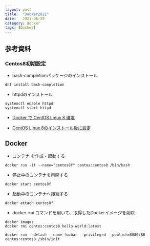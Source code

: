 ```yaml
---
layout: post
title:  "Docker2021"
date:   2021-06-29
category: Docker
tags: [Docker]
---
```


## 参考資料

### Centos8初期設定

- bash-completionパッケージのインストール
~~~
dnf install bash-completion
~~~

- httpdのインストール
~~~
systemctl enable httpd
systemctl start httpd
~~~

- [Docker で CentOS Linux 8 環境](https://qiita.com/niwasawa/items/85a78aaa8c5234d98fb4)

- [CentOS Linux 8のインストール後に設定](https://www.rem-system.com/centos8-first-settings/) 

## Docker 

- コンテナ を作成・起動する
~~~
docker run -it --name="centos8f" centos:centos8 /bin/bash
~~~

- 停止中のコンテナを再開する
~~~
docker start centos8f
~~~

- 起動中のコンテナへ接続する
~~~
docker attach centos8f
~~~

- docker rmi コマンドを用いて、取得したDockerイメージを削除  
~~~
docker images
docker rmi centos:centos8 hello-world:latest

docker run --detach --name foobar --privileged --publish=8080:80 centos:centos8 /sbin/init
~~~

